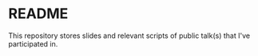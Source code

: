 # README

This repository stores slides and relevant scripts of public talk(s) that I've participated in.
